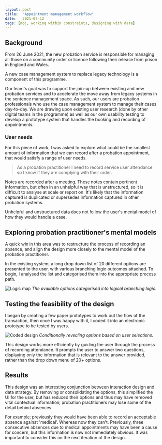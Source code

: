 ```yaml
---
layout: post
title:  "Appointment management workflow"
date:   2021-07-12
tags: [moj, working within constraints, designing with data]
---
```


## Background
From 26 June 2021, the new probation service is responsible for managing all those on a community order or licence following their release from prison in England and Wales.

A new case management system to replace legacy technology is a component of this programme.

Our team's goal was to support the join-up between existing and new probation services and to accelerate the move away from legacy systems in the sentence management space. As such, our users are probation professionals who use the case management system to manage their cases day-to-day. We are drawing upon existing user research (done by other digital teams in the programme) as well as our own usability testing to develop a prototype system that handles the booking and recording of appointments.

### User needs
For this piece of work, I was asked to explore what could be the smallest amount of information that we can record after a probation appointment, that would satisfy a range of user needs.

> As a probation practitioner I need to record service user attendance so I know if they are complying with their order.

Notes are recorded after a meeting. These notes contain pertinent information, but often in an unhelpful way that is unstructured, so it is difficult to analyse at scale or report on. It's likely that the information captured is duplicated or supersedes information captured in other probation systems.

Unhelpful and unstructured data does not follow the user's mental model of how they would handle a case.

## Exploring probation practitioner's mental models
A quick win in this area was to restructure the process of recording an absence, and align the design more closely to the mental model of the probation practitioner.

In the existing system, a long drop down list of 20 different options are presented to the user, with various branching logic outcomes attached. To begin, I analysed the list and categorised them into the appropriate process path.

![Logic map](/portfolio/assets/images/appointment-workflow/logic_map.png "The available options categorised into logical branching logic")
*The available options categorised into logical branching logic.*

## Testing the feasibility of the design
I began by creating a few paper prototypes to work out the flow of the transaction, then once I was happy with it, I coded it into an electronic prototype to be tested by users.

![Coded design](/portfolio/assets/images/appointment-workflow/update_attendance.png "Conditionally revealing options based on user selections")
*Conditionally revealing options based on user selections.*

This design works more efficiently by guiding the user through the process of recording attendance. It prompts the user to answer two questions, displaying only the information that is relevant to the answer provided, rather than the drop down menu of 20+ options.

## Results

This design was an interesting conjunction between interaction design and data strategy. By removing or consolidating the options, this simplified the UI for the user, but has reduced their options and thus may have removed vital contextual information; probation practitioners may lose some of the detail behind absences. 

For example; previously they would have been able to record an acceptable absence against 'medical'. Whereas now they can't. Previously, three consecutive absences due to medical appointments may have been a cause for concern, but this information is now not immediately obvious. It was important to consider this on the next iteration of the design.

